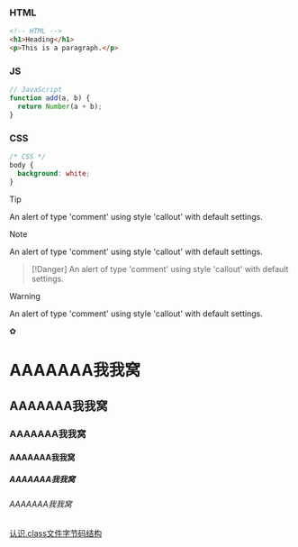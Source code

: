 
<!-- tabs:start -->

### **HTML**

```html
<!-- HTML -->
<h1>Heading</h1>
<p>This is a paragraph.</p>
```

### **JS**

```js
// JavaScript
function add(a, b) {
  return Number(a + b);
}
```

### **CSS**

```css
/* CSS */
body {
  background: white;
}
```

<!-- tabs:end -->

> [!Tip]
> An alert of type 'comment' using style 'callout' with default settings.


> [!Note]
> An alert of type 'comment' using style 'callout' with default settings.


> [!Danger]
> An alert of type 'comment' using style 'callout' with default settings.

> [!Warning]
> An alert of type 'comment' using style 'callout' with default settings.

 ✿ []()



# AAAAAAA我我窝
## AAAAAAA我我窝
### AAAAAAA我我窝
#### AAAAAAA我我窝
##### AAAAAAA我我窝
###### AAAAAAA我我窝

[认识.class文件字节码结构](https://www.jianshu.com/p/e5062d62a3d1)

